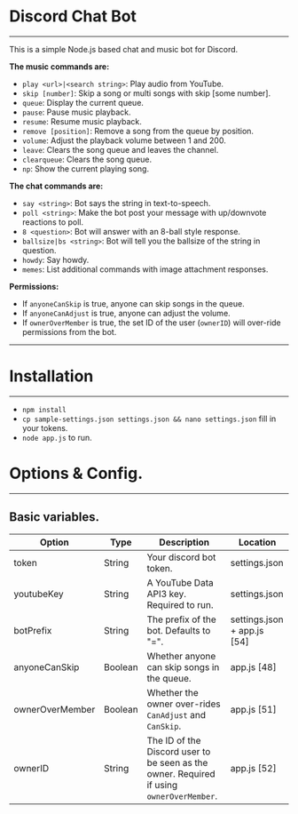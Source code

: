 
# Discord Chat Bot
***  
This is a simple Node.js based chat and music bot for Discord.

__The music commands are:__
* `play <url>|<search string>`: Play audio from YouTube.
* `skip [number]`: Skip a song or multi songs with skip [some number].
* `queue`: Display the current queue.
* `pause`: Pause music playback.
* `resume`: Resume music playback.
* `remove [position]`: Remove a song from the queue by position.
* `volume`: Adjust the playback volume between 1 and 200.
* `leave`: Clears the song queue and leaves the channel.
* `clearqueue`: Clears the song queue.
* `np`: Show the current playing song.  

__The chat commands are:__
* `say <string>`: Bot says the string in text-to-speech.
* `poll <string>`: Make the bot post your message with up/downvote reactions to poll.
* `8 <question>`: Bot will answer with an 8-ball style response.
* `ballsize|bs <string>`: Bot will tell you the ballsize of the string in question.
* `howdy`: Say howdy.
* `memes`: List additional commands with image attachment responses.
 
__Permissions:__  
* If `anyoneCanSkip` is true, anyone can skip songs in the queue.
* If `anyoneCanAdjust` is true, anyone can adjust the volume.
* If `ownerOverMember` is true, the set ID of the user (`ownerID`) will over-ride permissions from the bot.

***
# Installation
***  
* `npm install`  
* `cp sample-settings.json settings.json && nano settings.json` fill in your tokens.
* `node app.js` to run.

# Options & Config.
***

## Basic variables.
| Option | Type | Description | Location |  
| --- | --- | --- | --- |
| token | String | Your discord bot token. | settings.json |
| youtubeKey | String | A YouTube Data API3 key. Required to run. | settings.json |
| botPrefix | String | The prefix of the bot. Defaults to "=". | settings.json + app.js [54] |
| anyoneCanSkip | Boolean | Whether anyone can skip songs in the queue. | app.js [48] |
| ownerOverMember | Boolean | Whether the owner over-rides `CanAdjust` and `CanSkip`. | app.js [51] |
| ownerID | String | The ID of the Discord user to be seen as the owner. Required if using `ownerOverMember`. | app.js [52] |
